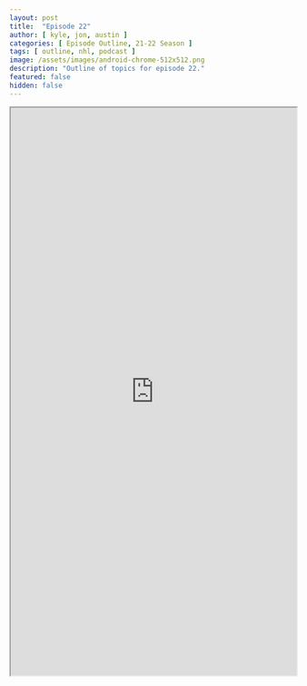 ```yaml
---
layout: post
title:  "Episode 22"
author: [ kyle, jon, austin ]
categories: [ Episode Outline, 21-22 Season ]
tags: [ outline, nhl, podcast ]
image: /assets/images/android-chrome-512x512.png
description: "Outline of topics for episode 22."
featured: false
hidden: false
---
```


<iframe src="https://docs.google.com/document/d/e/2PACX-1vSQJyZ82fixqaXjwWnA58PpOTDgh6LsSEMVphOy91hKw2Er5zOCkaFtIeDXUVTam-QPzggB05vh1xMP/pub?embedded=true" width="100%" height="1000"></iframe>
